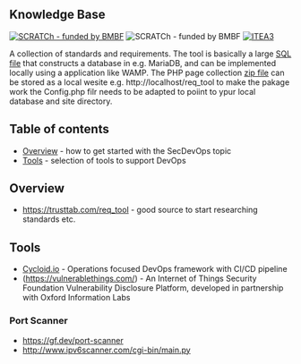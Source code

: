 ## Knowledge Base

[![SCRATCh - funded by BMBF](https://img.shields.io/badge/part%20of-SCRATCh-yellow)](https://scratch-itea3.eu/)
![SCRATCh - funded by BMBF](https://img.shields.io/badge/funded%20by-BMBF-blue)
[![ITEA3](https://img.shields.io/badge/supported%20by-ITEA3-orange)](https://www.itea3.org)

A collection of standards and requirements. The tool is basically a large [SQL file] that constructs a database in e.g. MariaDB, and can be implemented locally using a application like WAMP. The PHP page collection [zip file] can be stored as a local wesite e.g. http://localhost/req_tool  to make the pakage work the Config.php filr needs to be adapted to poiint to ypur local database and site directory.

## Table of contents
* [Overview](#Overview) - how to get started with the SecDevOps topic 
* [Tools](#Tools) - selection of tools to support DevOps

<a name="Overview"/>

## Overview
* https://trusttab.com/req_tool - good source to start researching standards etc.

<a name="Tools"/>

## Tools 
* [Cycloid.io](https://www.cycloid.io/) - Operations focused DevOps framework with CI/CD pipeline
* (https://vulnerablethings.com/) - An Internet of Things Security Foundation Vulnerability Disclosure Platform, developed in partnership with Oxford Information Labs


### Port Scanner
* https://gf.dev/port-scanner
* http://www.ipv6scanner.com/cgi-bin/main.py


[SQL file]: https://github.com/SCRATCh-ITEA3/KB/tree/main/dataset
[zip file]: https://github.com/SCRATCh-ITEA3/KB/tree/main/Req_tool_local_site
